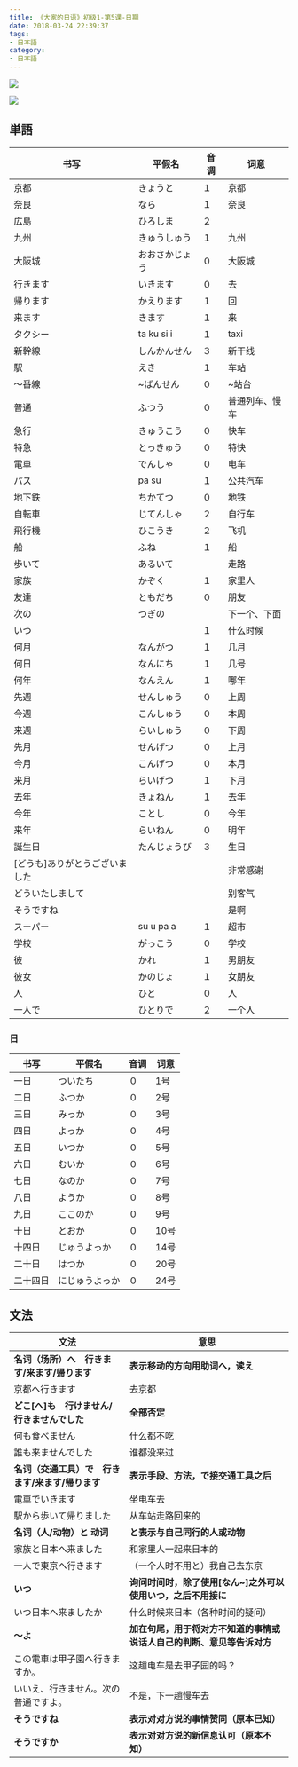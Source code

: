 ```yaml
---
title: 《大家的日语》初级1-第5课-日期
date: 2018-03-24 22:39:37
tags:
- 日本語
category:
- 日本語
---
```

![](/images/IMG_1016.PNG)

![](/images/JAP/date.PNG)


## 単語

|书写|平假名|音调|词意|
|---|---|---|---|
|京都|きょうと|１|京都|
|奈良|なら|１|奈良|
|広島|ひろしま|２||
|九州|きゅうしゅう|１|九州|
|大阪城|おおさかじょう|０|大阪城|
|行きます|いきます|０|去|
|帰ります|かえります|１|回|
|来ます|きます|１|来|
|タクシー|ta ku si i|１|taxi|
|新幹線|しんかんせん|３|新干线|
|駅|えき|１|车站|
|〜番線|~ばんせん|０|~站台|
|普通|ふつう|０|普通列车、慢车|
|急行|きゅうこう|０|快车|
|特急|とっきゅう|０|特快|
|電車|でんしゃ|０|电车|
|パス|pa su|１|公共汽车|
|地下鉄|ちかてつ|０|地铁|
|自転車|じてんしゃ|２|自行车|
|飛行機|ひこうき|２|飞机|
|船|ふね|１|船|
|歩いて|あるいて||走路|
|家族|かぞく|１|家里人|
|友達|ともだち|０|朋友|
|次の|つぎの||下一个、下面|
|いつ||１|什么时候|
|何月|なんがつ|１|几月|
|何日|なんにち|１|几号|
|何年|なんえん|１|哪年|
|先週|せんしゅう|０|上周|
|今週|こんしゅう|０|本周|
|来週|らいしゅう|０|下周|
|先月|せんげつ|０|上月|
|今月|こんげつ|０|本月|
|来月|らいげつ|１|下月|
|去年|きょねん|１|去年|
|今年|ことし|０|今年|
|来年|らいねん|０|明年|
|誕生日|たんじょうび|３|生日|
|[どうも]ありがとうございました|||非常感谢|
|どういたしまして|||别客气|
|そうですね|||是啊|
|スーパー|su u pa a|１|超市|
|学校|がっこう|０|学校|
|彼|かれ|１|男朋友|
|彼女|かのじょ|１|女朋友|
|人|ひと|０|人|
|一人で|ひとりで|２|一个人|

### 日

|书写|平假名|音调|词意|
|---|---|---|---|
|一日|ついたち|０|1号|
|二日|ふつか|０|2号|
|三日|みっか|０|3号|
|四日|よっか|０|4号|
|五日|いつか|０|5号|
|六日|むいか|０|6号|
|七日|なのか|０|7号|
|八日|ようか|０|8号|
|九日|ここのか|０|9号|
|十日|とおか|０|10号|
|十四日|じゅうよっか|０|14号|
|二十日|はつか|０|20号|
|二十四日|にじゅうよっか|０|24号|




## 文法

|文法|意思|
|---|---|
|**名词（场所）へ　行きます/来ます/帰ります**|**表示移动的方向用助词へ，读え**|
|京都へ行きます|去京都|
|**どこ[へ]も　行けません/行きませんでした**|**全部否定**|
|何も食べません|什么都不吃|
|誰も来ませんでした|谁都没来过|
|**名词（交通工具）で　行きます/来ます/帰ります**|**表示手段、方法，で接交通工具之后**|
|電車でいきます|坐电车去|
|駅から歩いて帰りました|从车站走路回来的|
|**名词（人/动物）と 动词**|**と表示与自己同行的人或动物**|
|家族と日本へ来ました|和家里人一起来日本的|
|一人で東京へ行きます|（一个人时不用と）我自己去东京|
|**いつ**|**询问时间时，除了使用[なん~]之外可以使用いつ，之后不用接に**|
|いつ日本へ来ましたか|什么时候来日本（各种时间的疑问）|
|**〜よ**|**加在句尾，用于将对方不知道的事情或说话人自己的判断、意见等告诉对方**|
|この電車は甲子園へ行きますか。|这趟电车是去甲子园的吗？|
|いいえ、行きません。次の普通ですよ。|不是，下一趟慢车去|
|**そうですね**|**表示对对方说的事情赞同（原本已知）**|
|**そうですか**|**表示对对方说的新信息认可（原本不知）**|